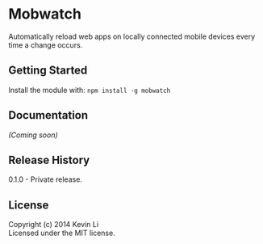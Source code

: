 # Mobwatch

Automatically reload web apps on locally connected mobile devices every time a change occurs.

## Getting Started
Install the module with: `npm install -g mobwatch`

## Documentation
_(Coming soon)_


## Release History
0.1.0 - Private release.

## License
Copyright (c) 2014 Kevin Li  
Licensed under the MIT license.